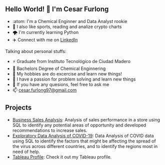 ## Hello World! 👋 I'm Cesar Furlong

<!--
**CesarFurlong/CesarFurlong** is a ✨ _special_ ✨ repository because its `README.md` (this file) appears on your GitHub profile.

Here are some ideas to get you started:

- 🔭 I’m currently working on ...
- 🌱 I’m currently learning ...
- 👯 I’m looking to collaborate on ...
- 🤔 I’m looking for help with ...
- 💬 Ask me about ...
- 📫 How to reach me: ...
- 😄 Pronouns: ...
- ⚡ Fun fact: ...
-->
- :atom: I'm a Chemical Enginner and Data Analyst rookie
- 👊 I also like sports, reading and analize crypto charts
- 🌪️ I'm currently learning Python
- ✈️ Connect with me on [LinkedIn](https://www.linkedin.com/in/cesarfurlong/)

Talking about personal stuffs:
- ⚡ Graduate from Instituto Tecnológico de Ciudad Madero
- 🌱 Bachelors Degree of Chemical Enginnering
- 🔭 My hobbies are do excercise and learn new things!
- 🤯 I have a passion for problem solving and learn new things
- 💬 If you have any quesions, feel free to ask me
- 📫 cesar.furlong97@gmail.com 

## Projects
- [Business Sales Analysis](https://github.com/CesarFurlong/Business-Sales-Analysis): Analysis of sales performance in a store using SQL to identify any potential areas of opportunity and developed recommendations to increase sales. 
- [Exploratory Data Analysis of COVID-19](https://github.com/CesarFurlong/Portfolio-Projects/blob/main/COVID-19%20Project%20-%20Data%20Exploration%20in%20SQL.sql):  Data Analysis of COVID data using SQL to identify the factors that might be affecting the spread of the virus across different countries, and to identify the regions most in need of help.
- [Tableau Profile](https://public.tableau.com/app/profile/cesarfurlong): Check it out my Tableau profile.
